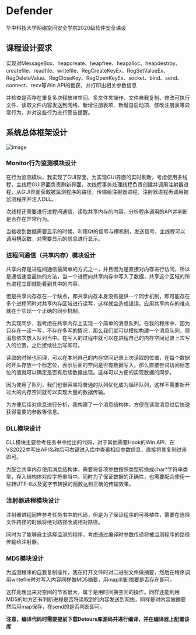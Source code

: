 # Defender
华中科技大学网络空间安全学院2020级软件安全课设
## 课程设计要求
实现对MessageBox、heapcreate、heapfree、heapalloc、heapdestroy、createfile、readfile、writefile、RegCreateKeyEx、RegSetValueEx、RegDeleteValue、RegCloseKey、RegOpenKeyEx、socket、bind、send、connect、recv等Win API的截获，并打印出相关参数信息

并检查是否存在重复多次释放堆空间、多文件夹操作、文件自我复制、修改可执行文件、读取文件内容发送到网络、新增注册表项、新增自启动项、修改注册表等异常行为，并对这些行为进行警告提醒。

## 系统总体框架设计
![image](https://user-images.githubusercontent.com/77919385/223654485-6ae37d07-4f31-42f3-b50c-b21719e5e4ec.png)
### Monitor行为监测模块设计
在行为监测模块，我实现了GUI界面，为实现GUI界面的实时刷新，考虑使用多线程，主线程GUI界面负责刷新界面，次线程事务处理线程负责创建并调用注射器进程，从GUI界面获取被监测程序的路径，传输给注射器进程，注射器进程再调用被监测程序并注入DLL。

次线程还需要进行进程间通信，读取共享内存的内容，分析程序调用的API并判断是否存在异常行为。

当接收到数据需要显示的时候，利用Qt的信号与槽机制，发送信号，主线程可以调用槽函数，对需要显示的信息进行显示。

### 进程间通信（共享内存）模块设计
共享内存是进程间通信最简单的方式之一，并且因为是直接对内存进行访问，所以是通信速度最快的方法，当一个进程向共享内存中写入了数据，共享这个区域的所有进程立即就能看到其中的内容。

但是共享内存存在一个缺点，即共享内存本身没有提供一个同步机制，即可能存在多个进程同时对共享内存区域进行读写，这样就会造成错误。应用共享内存的难点就在于实现一个正确的同步机制。

为实现同步，我考虑在共享内存上实现一个简单的消息队列。在我的程序中，因为只存在一读一写，不存在多写的情况，那么我们就可以模拟构建一个消息队列，将消息依次放入队列当中。在写入的过程中就可以在进程自己的内存空间记录上次写入的位置，之后接续往后写即可。

读取的时候也同理，可以在本地自己的内存空间记录上次读取的位置，在每个数据的开头存放一个标志位，表示后面的空间是否有数据写入，那么直接尝试访问标志位的值就可以确定是否有后续数据出现。这样可以方便的实现数据的同步。

因为使用了队列，我们也很容易将普通的队列优化成为循环队列，这样不需要新开过大的内存空间就可以实现大量的数据传输。

为方便后续对信息进行分析，我构建了一个消息结构体，方便在读取消息过后快速获得需要的参数等信息。

### DLL模块设计
DLL模块主要参考任务书中给出的代码，对于其他需要Hook的Win API，在VS2022中写出API名称后可右键进入库中查看相应参数信息，直接将其复制过来即可。

为配合共享内存使用消息结构体，需要将各项参数按照类型转换成char*字符串类型，存入结构体对应字符串当中。同时为了保证数据的正确性，也需要配合使用一些转UTF-8以及宽字节转换的函数达到正确的传输效果。

### 注射器进程模块设计
注射器进程同样参考任务书中的代码，但是为了保证程序的可移植性，需要在选择文件路径的时候将绝对路径改成相对路径。

同时为了能够自主选择监测的程序，考虑通过编译时参数传递将被监测程序的路径传输给注射器。

### MD5模块设计
为监测程序的自我复制操作，我在打开文件时对二进制文件做摘要，然后在程序调用writefile时对写入内容同样做MD5摘要，用map判断摘要是否存在即可。

这样处理出来对空间的节省很大，属于是用时间换空间的操作。同样还能利用MD5的地方还有判断进程是否将读取到的内容发送到网络，同样是对内容做摘要然后用map保存，在send的是否判断即可。



**注意，编译代码时需要提前下载Detours库源码并进行编译，并在编译器上配置该库**
